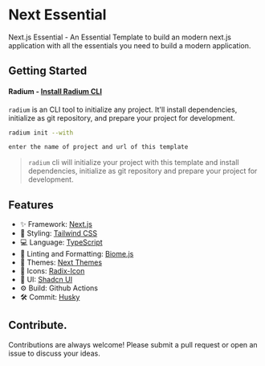 # Next Essential

Next.js Essential - An Essential Template to build an modern next.js application with all the essentials you need to build a modern application.

## Getting Started

#### Radium - [Install Radium CLI](https://github.com/silver-company/radium)

`radium` is an CLI tool to initialize any project. It'll install dependencies, initialize as git repository, and prepare your project for development.

```bash
radium init --with
```
```bash
enter the name of project and url of this template
```
> `radium` cli will initialize your project with this template and install dependencies, initialize as git repository and prepare your project for development.

## Features

- ✨ Framework: [Next.js](https://nextjs.org/)
- 🚀 Styling: [Tailwind CSS](https://tailwindcss.com/)
- 💻 Language: [TypeScript](https://www.typescriptlang.org/)
- 🧹 Linting and Formatting: [Biome.js](https://biomejs.dev/)
- 🎨 Themes: [Next Themes](https://github.com/pacocoursey/next-themes)
- 💄 Icons: [Radix-Icon](https://www.radix-ui.com/icons)
- 🎨 UI: [Shadcn UI](https://ui.shadcn.com/)
- ⚙️ Build: Github Actions
- 🛠 Commit: [Husky](https://typicode.github.io/husky/)

## Contribute.

Contributions are always welcome! Please submit a pull request or open an issue to discuss your ideas.